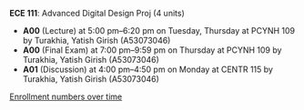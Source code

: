 **ECE 111**: Advanced Digital Design Proj (4 units)

- **A00** (Lecture) at 5:00 pm–6:20 pm on Tuesday, Thursday at PCYNH 109 by Turakhia, Yatish Girish (A53073046)
- **A00** (Final Exam) at 7:00 pm–9:59 pm on Thursday at PCYNH 109 by Turakhia, Yatish Girish (A53073046)
- **A01** (Discussion) at 4:00 pm–4:50 pm on Monday at CENTR 115 by Turakhia, Yatish Girish (A53073046)

[Enrollment numbers over time](./ECE111.tsv)
